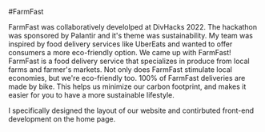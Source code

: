 #FarmFast

FarmFast was collaboratively develolped at DivHacks 2022. The hackathon was sponsored by Palantir and it's theme was sustainability. My team was inspired by food delivery services like UberEats and wanted to offer consumers a more eco-friendly option. We came up with FarmFast! FarmFast is a food delivery service that specializes in produce from local farms and farmer's markets. Not only does FarmFast stimulate local economies, but we're eco-friendly too. 100% of FarmFast deliveries are made by bike. This helps us minimize our carbon footprint, and makes it easier for you to have a more sustainable lifestyle.

I specifically designed the layout of our website and contirbuted front-end development on the home page. 
